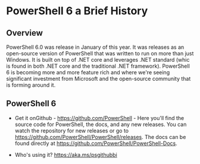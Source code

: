 # PowerShell 6 a Brief History

## Overview

PowerShell 6.0 was release in January of this year. It was releases as an open-source version of PowerShell that was written to run on more than just Windows. It is built on top of .NET core and leverages .NET standard (whic is found in both .NET core and the traditional .NET framework). PowerShell 6 is becoming more and more feature rich and where we're seeing significant investment from Microsoft and the open-source community that is forming around it.

## PowerShell 6

* Get it onGithub - <https://github.com/PowerShell> - Here you'll find the source code for PowerShell, the docs, and any new releases. You can watch the repository for new releases or go to <https://github.com/PowerShell/PowerShell/releases>. The docs can be found directly at <https://github.com/PowerShell/PowerShell-Docs>.
  
* Who's using it? <https://aka.ms/psgithubbi>
